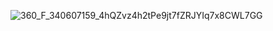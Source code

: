 ![360_F_340607159_4hQZvz4h2tPe9jt7fZRJYIq7x8CWL7GG](https://user-images.githubusercontent.com/99130650/204292154-9df603dd-1b3c-4547-88fa-422364599710.jpg)


